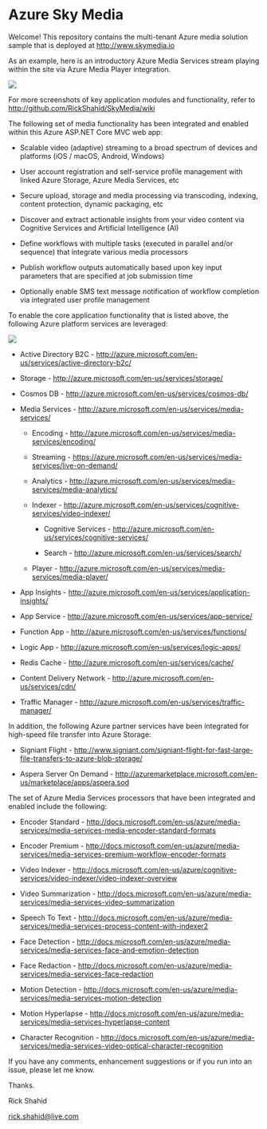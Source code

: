 # Azure Sky Media

Welcome! This repository contains the multi-tenant Azure media solution sample that is deployed at http://www.skymedia.io

As an example, here is an introductory Azure Media Services stream playing within the site via Azure Media Player integration.

![](http://skystorage.azureedge.net/Snip1.ApplicationIntroduction.png)

For more screenshots of key application modules and functionality, refer to http://github.com/RickShahid/SkyMedia/wiki

The following set of media functionality has been integrated and enabled within this Azure ASP.NET Core MVC web app:

* Scalable video (adaptive) streaming to a broad spectrum of devices and platforms (iOS / macOS, Android, Windows)

* User account registration and self-service profile management with linked Azure Storage, Azure Media Services, etc

* Secure upload, storage and media processing via transcoding, indexing, content protection, dynamic packaging, etc

* Discover and extract actionable insights from your video content via Cognitive Services and Artificial Intelligence (AI)

* Define workflows with multiple tasks (executed in parallel and/or sequence) that integrate various media processors

* Publish workflow outputs automatically based upon key input parameters that are specified at job submission time

* Optionally enable SMS text message notification of workflow completion via integrated user profile management

To enable the core application functionality that is listed above, the following Azure platform services are leveraged:

![](http://skystorage.azureedge.net/Snip2.ApplicationArchitecture.png)

* Active Directory B2C - http://azure.microsoft.com/en-us/services/active-directory-b2c/

* Storage - http://azure.microsoft.com/en-us/services/storage/

* Cosmos DB - http://azure.microsoft.com/en-us/services/cosmos-db/

* Media Services - http://azure.microsoft.com/en-us/services/media-services/

  * Encoding - http://azure.microsoft.com/en-us/services/media-services/encoding/

  * Streaming - https://azure.microsoft.com/en-us/services/media-services/live-on-demand/
  
  * Analytics - http://azure.microsoft.com/en-us/services/media-services/media-analytics/

  * Indexer - http://azure.microsoft.com/en-us/services/cognitive-services/video-indexer/

    * Cognitive Services - http://azure.microsoft.com/en-us/services/cognitive-services/

    * Search - http://azure.microsoft.com/en-us/services/search/

  * Player - http://azure.microsoft.com/en-us/services/media-services/media-player/

* App Insights - http://azure.microsoft.com/en-us/services/application-insights/

* App Service - http://azure.microsoft.com/en-us/services/app-service/

* Function App - http://azure.microsoft.com/en-us/services/functions/

* Logic App - http://azure.microsoft.com/en-us/services/logic-apps/

* Redis Cache - http://azure.microsoft.com/en-us/services/cache/

* Content Delivery Network - http://azure.microsoft.com/en-us/services/cdn/

* Traffic Manager - http://azure.microsoft.com/en-us/services/traffic-manager/

In addition, the following Azure partner services have been integrated for high-speed file transfer into Azure Storage:

* Signiant Flight - http://www.signiant.com/signiant-flight-for-fast-large-file-transfers-to-azure-blob-storage/

* Aspera Server On Demand - http://azuremarketplace.microsoft.com/en-us/marketplace/apps/aspera.sod

The set of Azure Media Services processors that have been integrated and enabled include the following:

* Encoder Standard - http://docs.microsoft.com/en-us/azure/media-services/media-services-media-encoder-standard-formats

* Encoder Premium - http://docs.microsoft.com/en-us/azure/media-services/media-services-premium-workflow-encoder-formats

* Video Indexer - http://docs.microsoft.com/en-us/azure/cognitive-services/video-indexer/video-indexer-overview

* Video Summarization - http://docs.microsoft.com/en-us/azure/media-services/media-services-video-summarization

* Speech To Text - http://docs.microsoft.com/en-us/azure/media-services/media-services-process-content-with-indexer2

* Face Detection - http://docs.microsoft.com/en-us/azure/media-services/media-services-face-and-emotion-detection

* Face Redaction - http://docs.microsoft.com/en-us/azure/media-services/media-services-face-redaction

* Motion Detection - http://docs.microsoft.com/en-us/azure/media-services/media-services-motion-detection

* Motion Hyperlapse - http://docs.microsoft.com/en-us/azure/media-services/media-services-hyperlapse-content

* Character Recognition - http://docs.microsoft.com/en-us/azure/media-services/media-services-video-optical-character-recognition

If you have any comments, enhancement suggestions or if you run into an issue, please let me know.

Thanks.

Rick Shahid

rick.shahid@live.com
